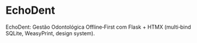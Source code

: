 # EchoDent
EchoDent: Gestão Odontológica Offline‑First com Flask + HTMX (multi‑bind SQLite, WeasyPrint, design system).
